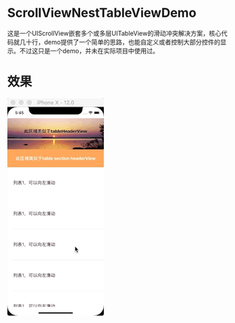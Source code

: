 # ScrollViewNestTableViewDemo

这是一个UIScrollView嵌套多个或多层UITableView的滑动冲突解决方案，核心代码就几十行，demo提供了一个简单的思路，也能自定义或者控制大部分控件的显示。不过这只是一个demo，并未在实际项目中使用过。

# 效果
![image](https://github.com/Saraca/ScrollViewNestTableViewDemo/blob/master/ScrollContainTable/ScrollContainTable/ScrollViewNestTableView-Demo.gif)
